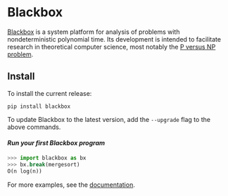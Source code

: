 
# Blackbox

[Blackbox](https://en.wikipedia.org/wiki/Black_box) is a system platform for analysis of problems with nondeterministic polynomial time. Its development is intended to facilitate research in theoretical computer science, most notably the [P versus NP problem](https://en.wikipedia.org/wiki/P_versus_NP_problem).

## Install

To install the current release:

```
pip install blackbox
```

To update Blackbox to the latest version, add the `--upgrade` flag to the above commands.

#### *Run your first Blackbox program*

```python
>>> import blackbox as bx
>>> bx.break(mergesort)
O(n log(n))
```

For more examples, see the [documentation](/Documentation/index.md).
